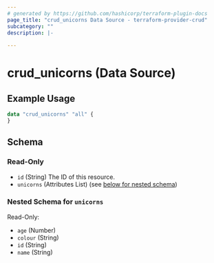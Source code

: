 ```yaml
---
# generated by https://github.com/hashicorp/terraform-plugin-docs
page_title: "crud_unicorns Data Source - terraform-provider-crud"
subcategory: ""
description: |-
  
---
```


# crud_unicorns (Data Source)



## Example Usage

```terraform
data "crud_unicorns" "all" {
}
```

<!-- schema generated by tfplugindocs -->
## Schema

### Read-Only

- `id` (String) The ID of this resource.
- `unicorns` (Attributes List) (see [below for nested schema](#nestedatt--unicorns))

<a id="nestedatt--unicorns"></a>
### Nested Schema for `unicorns`

Read-Only:

- `age` (Number)
- `colour` (String)
- `id` (String)
- `name` (String)


